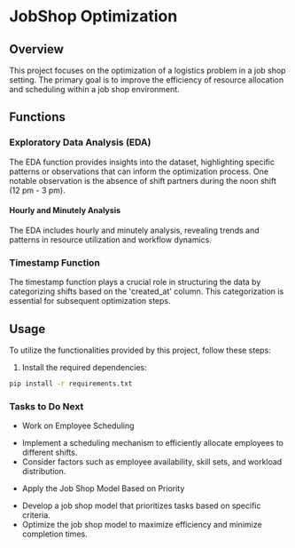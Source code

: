 # JobShop Optimization

## Overview

This project focuses on the optimization of a logistics problem in a job shop setting. The primary goal is to improve the efficiency of resource allocation and scheduling within a job shop environment.

## Functions

### Exploratory Data Analysis (EDA)

The EDA function provides insights into the dataset, highlighting specific patterns or observations that can inform the optimization process. One notable observation is the absence of shift partners during the noon shift (12 pm - 3 pm).

#### Hourly and Minutely Analysis

The EDA includes hourly and minutely analysis, revealing trends and patterns in resource utilization and workflow dynamics.

### Timestamp Function

The timestamp function plays a crucial role in structuring the data by categorizing shifts based on the 'created_at' column. This categorization is essential for subsequent optimization steps.

## Usage

To utilize the functionalities provided by this project, follow these steps:

1. Install the required dependencies:

```bash
pip install -r requirements.txt
```
 ### Tasks to Do Next

* Work on Employee Scheduling
- Implement a scheduling mechanism to efficiently allocate employees to different shifts.
- Consider factors such as employee availability, skill sets, and workload distribution.
* Apply the Job Shop Model Based on Priority
- Develop a job shop model that prioritizes tasks based on specific criteria.
- Optimize the job shop model to maximize efficiency and minimize completion times.